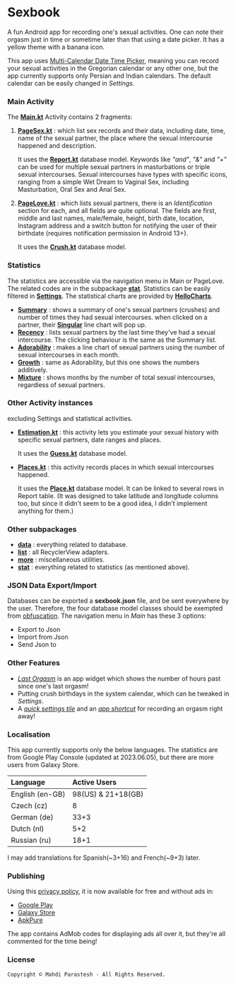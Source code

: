 # Sexbook

A fun Android app for recording one's sexual activities. One can note their orgasm just in time or sometime later than
that using a date picker. It has a yellow theme with a banana icon.

This app uses [Multi-Calendar Date Time Picker](https://github.com/fulcrum6378/mcdtp), meaning you can record your
sexual activities in the Gregorian calendar or any other one, but the app currently supports only Persian and Indian
calendars. The default calendar can be easily changed in *Settings*.

### Main Activity

The [**Main.kt**](app/src/kotlin/ir/mahdiparastesh/sexbook/Main.kt) Activity contains 2 fragments:

1. [**PageSex.kt**](app/src/kotlin/ir/mahdiparastesh/sexbook/PageSex.kt) :
   which list sex records and their data, including date, time, name of the sexual partner, the place where the sexual
   intercourse happened and description.

   It uses the [**Report.kt**](app/src/kotlin/ir/mahdiparastesh/sexbook/data/Report.kt) database model.
   Keywords like *"and"*, *"&"* and *"+"* can be used for multiple sexual partners in masturbations or triple sexual
   intercourses.
   Sexual intercourses have types with specific icons, ranging from a simple Wet Dream to Vaginal Sex,
   including Masturbation, Oral Sex and Anal Sex.
2. [**PageLove.kt**](app/src/kotlin/ir/mahdiparastesh/sexbook/PageLove.kt) :
   which lists sexual partners, there is an *Identification* section for each, and all fields are quite optional.
   The fields are first, middle and last names, male/female, height, birth date, location, Instagram address and a
   switch button for notifying the user of their birthdate (requires notification permission in Android 13+).

   It uses the [**Crush.kt**](app/src/kotlin/ir/mahdiparastesh/sexbook/data/Crush.kt) database model.

### Statistics

The statistics are accessible via the navigation menu in Main or PageLove.
The related codes are in the subpackage [**stat**](app/src/kotlin/ir/mahdiparastesh/sexbook/stat).
Statistics can be easily filtered in [**Settings**](app/src/kotlin/ir/mahdiparastesh/sexbook/Settings.kt).
The statistical charts are provided by [**HelloCharts**](https://github.com/fulcrum6378/HelloCharts).

- [**Summary**](app/src/kotlin/ir/mahdiparastesh/sexbook/stat/Summary.kt) :
  shows a summary of one's sexual partners (crushes) and number of times they had sexual intercourses.
  when clicked on a partner, their [**Singular**](app/src/kotlin/ir/mahdiparastesh/sexbook/stat/Singular.kt)
  line chart will pop up.
- [**Recency**](app/src/kotlin/ir/mahdiparastesh/sexbook/stat/Recency.kt) :
  lists sexual partners by the last time they've had a sexual intercourse.
  The clicking behaviour is the same as the Summary list.
- [**Adorability**](app/src/kotlin/ir/mahdiparastesh/sexbook/stat/Adorability.kt) :
  makes a line chart of sexual partners using the number of sexual intercourses in each month.
- [**Growth**](app/src/kotlin/ir/mahdiparastesh/sexbook/stat/Growth.kt) :
  same as Adorability, but this one shows the numbers additively.
- [**Mixture**](app/src/kotlin/ir/mahdiparastesh/sexbook/stat/Mixture.kt) :
  shows months by the number of total sexual intercourses, regardless of sexual partners.

### Other Activity instances

excluding Settings and statistical activities.

- [**Estimation.kt**](app/src/kotlin/ir/mahdiparastesh/sexbook/Estimation.kt) :
  this activity lets you estimate your sexual history with specific sexual partners, date ranges and places.

  It uses the [**Guess.kt**](app/src/kotlin/ir/mahdiparastesh/sexbook/data/Guess.kt) database model.
- [**Places.kt**](app/src/kotlin/ir/mahdiparastesh/sexbook/Places.kt) :
  this activity records places in which sexual intercourses happened.

  It uses the [**Place.kt**](app/src/kotlin/ir/mahdiparastesh/sexbook/data/Place.kt) database model.
  It can be linked to several rows in Report table. (It was designed to take latitude and longitude columns too,
  but since it didn't seem to be a good idea, I didn't implement anything for them.)

### Other subpackages

- [**data**](app/src/kotlin/ir/mahdiparastesh/sexbook/data) : everything related to database.
- [**list**](app/src/kotlin/ir/mahdiparastesh/sexbook/list) : all RecyclerView adapters.
- [**more**](app/src/kotlin/ir/mahdiparastesh/sexbook/more) : miscellaneous utilities.
- [**stat**](app/src/kotlin/ir/mahdiparastesh/sexbook/stat) : everything related to statistics (as mentioned above).

### JSON Data Export/Import

Databases can be exported a **sexbook.json** file, and be sent everywhere by the user.
Therefore, the four database model classes should be exempted from [obfuscation](app/proguard-rules.pro).
The navigation menu in *Main* has these 3 options:

- Export to Json
- Import from Json
- Send Json to

### Other Features

- [*Last Orgasm*](app/src/kotlin/ir/mahdiparastesh/sexbook/more/LastOrgasm.kt) is an app widget which shows
  the number of hours past since one's last orgasm!
- Putting crush birthdays in the system calendar, which can be tweaked in *Settings*.
- A [*quick settings tile*](app/src/kotlin/ir/mahdiparastesh/sexbook/more/SexTileService.kt) and an
  [*app shortcut*](app/src/res/xml/shortcuts.xml) for recording an orgasm right away!

### Localisation

This app currently supports only the below languages.
The statistics are from Google Play Console (updated at 2023.06.05),
but there are more users from Galaxy Store.

| Language        | Active Users        |
|:----------------|:--------------------|
| English (en-GB) | 98(US) & 21+18(GB)  |
| Czech (cz)      | 8                   |
| German (de)     | 33+3                |
| Dutch (nl)      | 5+2                 |
| Russian (ru)    | 18+1                |

I may add translations for Spanish(~3+16) and French(~9+3) later.

### Publishing

Using this [privacy policy](https://mahdiparastesh.ir/welcome/privacy/sexbook.html),
it is now available for free and without ads in:

- [Google Play](https://play.google.com/store/apps/details?id=ir.mahdiparastesh.sexbook)
- [Galaxy Store](https://galaxystore.samsung.com/detail/ir.mahdiparastesh.sexbook)
- [ApkPure](https://apkpure.com/p/ir.mahdiparastesh.sexbook)

The app contains AdMob codes for displaying ads all over it, but they're all commented for the time being!

### License

```
Copyright © Mahdi Parastesh - All Rights Reserved.
```
